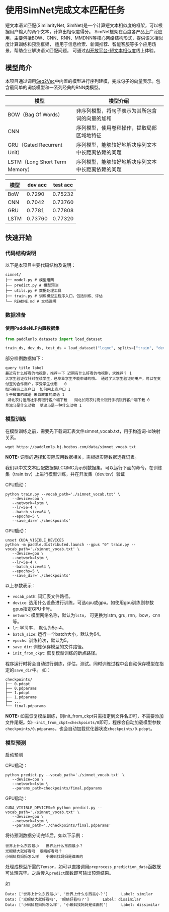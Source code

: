# 使用SimNet完成文本匹配任务

短文本语义匹配(SimilarityNet, SimNet)是一个计算短文本相似度的框架，可以根据用户输入的两个文本，计算出相似度得分。
SimNet框架在百度各产品上广泛应用，主要包括BOW、CNN、RNN、MMDNN等核心网络结构形式，提供语义相似度计算训练和预测框架，
适用于信息检索、新闻推荐、智能客服等多个应用场景，帮助企业解决语义匹配问题。
可通过[AI开放平台-短文本相似度](https://ai.baidu.com/tech/nlp_basic/simnet)线上体验。

## 模型简介


本项目通过调用[Seq2Vec](../../../paddlenlp/seq2vec/)中内置的模型进行序列建模，完成句子的向量表示。包含最简单的词袋模型和一系列经典的RNN类模型。

| 模型                                             | 模型介绍                                                     |
| ------------------------------------------------ | ------------------------------------------------------------ |
| BOW（Bag Of Words）                              | 非序列模型，将句子表示为其所包含词的向量的加和               |
| CNN                                          | 序列模型，使用卷积操作，提取局部区域地特征             |
| GRU（Gated Recurrent Unit）                      | 序列模型，能够较好地解决序列文本中长距离依赖的问题           |
| LSTM（Long Short Term Memory）                   | 序列模型，能够较好地解决序列文本中长距离依赖的问题           |


| 模型  | dev acc | test acc |
| ---- | ------- | -------- |
| BoW  | 0.7290 | 0.75232 |
| CNN  | 0.7042 | 0.73760 |
| GRU  | 0.7781 | 0.77808 |
| LSTM  | 0.73760 | 0.77320 |



## 快速开始

### 代码结构说明

以下是本项目主要代码结构及说明：

```text
simnet/
├── model.py # 模型组网
├── predict.py # 模型预测
├── utils.py # 数据处理工具
├── train.py # 训练模型主程序入口，包括训练、评估
└── README.md # 文档说明
```

### 数据准备

#### 使用PaddleNLP内置数据集

```python
from paddlenlp.datasets import load_dataset

train_ds, dev_ds, test_ds = load_dataset("lcqmc", splits=["train", "dev", "test"])
```

部分样例数据如下：

```text
query title label
最近有什么好看的电视剧，推荐一下 近期有什么好看的电视剧，求推荐？ 1
大学生验证仅针对在读学生，已毕业学生不能申请的哦。 通过了大学生验证的用户，可以在支付宝的合作商户，享受学生优惠   0
如何在网上查户口  如何网上查户口 1
关于故事的成语 来自故事的成语 1
 湖北农村信用社手机银行客户端下载   湖北长阳农村商业银行手机银行客户端下载 0
草泥马是什么动物  草泥马是一种什么动物 1
```

### 模型训练

在模型训练之前，需要先下载词汇表文件simnet_vocab.txt，用于构造词-id映射关系。

```shell
wget https://paddlenlp.bj.bcebos.com/data/simnet_vocab.txt
```

**NOTE:** 词表的选择和实际应用数据相关，需根据实际数据选择词表。

我们以中文文本匹配数据集LCQMC为示例数据集，可以运行下面的命令，在训练集（train.tsv）上进行模型训练，并在开发集（dev.tsv）验证

CPU启动：

```shell
python train.py --vocab_path='./simnet_vocab.txt' \
   --device=cpu \
   --network=lstm \
   --lr=5e-4 \
   --batch_size=64 \
   --epochs=5 \
   --save_dir='./checkpoints'
```

GPU启动：

```shell
unset CUDA_VISIBLE_DEVICES
python -m paddle.distributed.launch --gpus "0" train.py --vocab_path='./simnet_vocab.txt' \
   --device=gpu \
   --network=lstm \
   --lr=5e-4 \
   --batch_size=64 \
   --epochs=5 \
   --save_dir='./checkpoints'
```

以上参数表示：

* `vocab_path`: 词汇表文件路径。
* `device`: 选用什么设备进行训练，可选cpu或gpu。如使用gpu训练则参数gpus指定GPU卡号。
* `network`: 模型网络名称，默认为`lstm`， 可更换为lstm, gru, rnn，bow，cnn等。
* `lr`: 学习率， 默认为5e-4。
* `batch_size`: 运行一个batch大小，默认为64。
* `epochs`: 训练轮次，默认为5。
* `save_dir`: 训练保存模型的文件路径。
* `init_from_ckpt`: 恢复模型训练的断点路径。


程序运行时将会自动进行训练，评估，测试。同时训练过程中会自动保存模型在指定的`save_dir`中。
如：
```text
checkpoints/
├── 0.pdopt
├── 0.pdparams
├── 1.pdopt
├── 1.pdparams
├── ...
└── final.pdparams
```

**NOTE:** 如需恢复模型训练，则init_from_ckpt只需指定到文件名即可，不需要添加文件尾缀。如`--init_from_ckpt=checkpoints/0`即可，程序会自动加载模型参数`checkpoints/0.pdparams`，也会自动加载优化器状态`checkpoints/0.pdopt`。

### 模型预测

启动预测

CPU启动：

```shell
python predict.py --vocab_path='./simnet_vocab.txt' \
   --device=cpu \
   --network=lstm \
   --params_path=checkpoints/final.pdparams
```

GPU启动：

```shell
CUDA_VISIBLE_DEVICES=0 python predict.py --vocab_path='./simnet_vocab.txt' \
   --device=gpu \
   --network=lstm \
   --params_path='./checkpoints/final.pdparams'
```

将待预测数据分词完毕后，如以下示例：

```text
世界上什么东西最小   世界上什么东西最小？
光眼睛大就好看吗  眼睛好看吗？
小蝌蚪找妈妈怎么样   小蝌蚪找妈妈是谁画的
```

处理成模型所需的`Tensor`，如可以直接调用`preprocess_prediction_data`函数既可处理完毕。之后传入`predict`函数即可输出预测结果。

如

```text
Data: ['世界上什么东西最小', '世界上什么东西最小？']      Label: similar
Data: ['光眼睛大就好看吗', '眼睛好看吗？']      Label: dissimilar
Data: ['小蝌蚪找妈妈怎么样', '小蝌蚪找妈妈是谁画的']      Label: dissimilar
```

